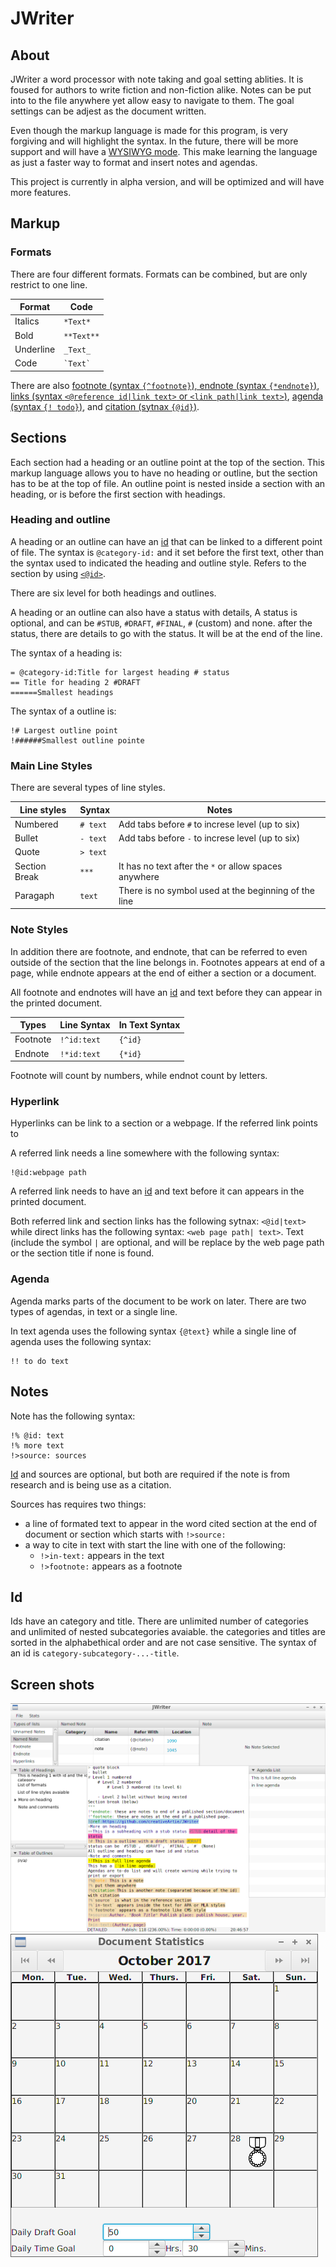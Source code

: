 # JWriter

## About
JWriter a word processor with note taking and goal setting ablities. It is
foused for authors to write fiction and non-fiction alike.  Notes can be put
into to the file anywhere yet allow easy to navigate to them. The goal settings
can be adjest as the document written.

Even though the markup language is made for this program, is very forgiving and
will highlight the syntax. In the future, there will be more support and will
have a [WYSIWYG mode](https://en.wikipedia.org/wiki/WYSIWYG). This make learning
the language as just a faster way to format and insert notes and agendas.

This project is currently in alpha version, and will be optimized and will have
more features.

## Markup

### Formats
There are four different formats. Formats can be combined, but are only restrict
to one line.

|Format   |Code          |
|---------|--------------|
|Italics  |`*Text*`      |
|Bold     |`**Text**`    |
|Underline|`_Text_`      |
|Code     |`` `Text` ``  |

There are also [footnote (syntax `{^footnote}`), endnote (syntax `{*endnote}`)](#note-styles),
[links (syntax `<@reference id|link text>` or `<link path|link text>`)](#hyperlink),
[agenda (syntax `{! todo}`)](#agenda), and [citation (sytnax `{@id}`)](#notes).

## Sections
Each section had a heading or an outline point at the top of the section. This
markup language allows you to have no heading or outline, but the section has to
be at the top of file. An outline point is nested inside a section with an
heading, or is before the first section with headings.


### Heading and outline

A heading or an outline can have an [id](#id) that can be linked to a
different point of file.  The syntax is `@category-id:` and it set before the
first text, other than the syntax used to indicated the heading and outline
style. Refers to the section by using [`<@id>`](#hyperlink).

There are six level for both headings and outlines.

A heading or an outline can also have a status with details, A status is
optional, and can be `#STUB`, `#DRAFT`, `#FINAL`, `#` (custom) and none. after
the status, there are details to go with the status. It will be at the end of
the line.

The syntax of a heading is:

    = @category-id:Title for largest heading # status
    == Title for heading 2 #DRAFT
    ======Smallest headings

The syntax of a outline is:

    !# Largest outline point
    !######Smallest outline pointe


### Main Line Styles

There are several types of line styles.

|Line styles  |Syntax    |Notes                                                |
|-------------|----------|-----------------------------------------------------|
|Numbered     | `# text` |Add tabs before `#` to increse level (up to six)     |
|Bullet       | `- text` |Add tabs before `-` to increse level (up to six)     |
|Quote        | `> text` |                                                     |
|Section Break| `***`    |It has no text after the `*` or allow spaces anywhere|
|Paragaph     | `text`   |There is no symbol used at the beginning of the line |

### Note Styles
In addition there are footnote, and endnote, that can be referred to even
outside of the section that the line belongs in. Footnotes appears at end of a
page, while endnote appears at the end of either a section or a document.

All footnote and endnotes will have an [id](#id) and text before they can appear
in the printed document.

|Types      |Line Syntax  |In Text Syntax|
|-----------|-------------|--------------|
|Footnote   | `!^id:text `| `{^id}`      |
|Endnote    | `!*id:text `| `{*id}`      |

Footnote will count by numbers, while endnot count by letters.

### Hyperlink

Hyperlinks can be link to a section or a webpage. If the referred link points to

A referred link needs a line somewhere with the following syntax:

    !@id:webpage path

A referred link needs to have an [id](#id) and text before it can appears in the
printed document.

Both referred link and section links has the following sytnax: `<@id|text>` while
direct links has the following syntax: `<web page path| text>`. Text (include the
symbol `|` are optional, and will be replace by the web page path or the section
title if none is found.

### Agenda
Agenda marks parts of the document to be work on later. There are two types of
agendas, in text or a single line.

In text agenda uses the following syntax `{@text}` while a single line of agenda
uses the following syntax:

    !! to do text

## Notes

Note has the following syntax:

    !% @id: text
    !% more text
    !>source: sources

[Id](#id) and sources are optional, but both are required if the note is from
research and is being use as a citation.

Sources has requires two things:

- a line of formated text to appear in the word cited section at the end of
  document or section which starts with `!>source:`
- a way to cite in text with start the line with one of the following:
    - `!>in-text:` appears in the text
    - `!>footnote:` appears as a footnote

## Id

Ids have an category and title. There are unlimited number of categories and
unlimited of nested subcategories avaiable. the categories and titles are sorted
in the alphabethical order and are not case sensitive. The syntax of an id is
`category-subcategory-...-title`.

## Screen shots
![Main Window](design/main.png)
![Stats Window](design/stats.png)

